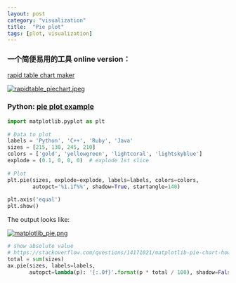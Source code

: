 ```yaml
---
layout: post
category: "visualization"
title:  "Pie plot"
tags: [plot, visualization]
---
```


### 一个简便易用的工具 online version：

[rapid table chart maker](https://www.rapidtables.com/tools/pie-chart.html)

[![rapidtable_piechart.jpeg](https://i.loli.net/2018/04/23/5addcdb795954.jpeg)](https://i.loli.net/2018/04/23/5addcdb795954.jpeg)

### Python: [pie plot example](https://pythonspot.com/matplotlib-pie-chart/)

```python
import matplotlib.pyplot as plt
 
# Data to plot
labels = 'Python', 'C++', 'Ruby', 'Java'
sizes = [215, 130, 245, 210]
colors = ['gold', 'yellowgreen', 'lightcoral', 'lightskyblue']
explode = (0.1, 0, 0, 0)  # explode 1st slice
 
# Plot
plt.pie(sizes, explode=explode, labels=labels, colors=colors,
        autopct='%1.1f%%', shadow=True, startangle=140)
 
plt.axis('equal')
plt.show()
```

The output looks like:

[![matplotlib_pie.png](https://i.loli.net/2018/10/07/5bb9fc3134bfb.png)](https://i.loli.net/2018/10/07/5bb9fc3134bfb.png)


```python
# show absolute value
# https://stackoverflow.com/questions/14171021/matplotlib-pie-chart-how-to-replace-auto-labelled-relative-values-by-absolute-v
total = sum(sizes)
ax.pie(sizes, labels=labels, 
       autopct=lambda(p): '{:.0f}'.format(p * total / 100), shadow=False, startangle=140)
```



